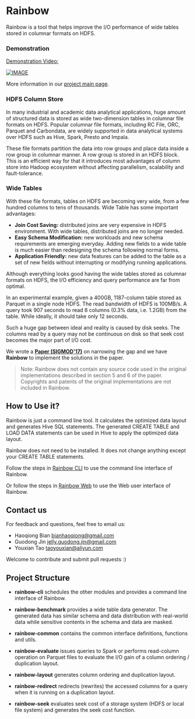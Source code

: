 # Rainbow

Rainbow is a tool that helps improve the I/O performance of wide tables stored in columnar formats on HDFS.

### Demonstration
[Demonstration Video:](https://www.youtube.com/embed/6qaJBPZiHSA)

[![IMAGE](https://github.com/dbiir/rainbow/blob/master/docs/resources/images/video.png)](https://www.youtube.com/embed/6qaJBPZiHSA)

More information in our [project main page](https://dbiir.github.io/rainbow/).

### HDFS Column Store
In many industrial and academic data analytical applications, huge amount of structured data is stored as wide two-dimension tables in columnar file formats on HDFS.
Popular columnar file formats, including RC File, ORC, Parquet and Carbondata, are widely supported in data analytical
systems over HDFS such as Hive, Spark, Presto and Impala.

These file formats partition the data into row groups and place data inside
a row group in columnar manner. A row group is stored in an HDFS block. This is an efficient
way for that it introduces most advantages of column store into Hadoop ecosystem
without affecting parallelism, scalability and fault-tolerance.

### Wide Tables
With these file formats, tables on HDFS are becoming very wide, from a few hundred columns to tens of thousands.
Wide Table has some important advantages:
- **Join Cost Saving:** distributed joins are very expensive in HDFS environment. With wide tables, distributed joins are no longer needed.
- **Easy Schema Modification:** new workloads and new schema requirements are emerging everyday. Adding new fields to a wide table is much easier than redesigning the schema following normal forms.
- **Application Friendly:** new data features can be added to the table as a set of new fields without interrupting or modifying running applications.

Although everything looks good having the wide tables stored as columnar formats on HDFS, the I/O efficiency and query
performance are far from optimal.

In an experimental example, given a 400GB, 1187-column table stored as Parquet in a single node HDFS. The read bandwidth of HDFS is 100MB/s. A query took 907 seconds to read 8 columns (0.3% data, i.e. 1.2GB)
from the table. While ideally, it should take only 12 seconds.

Such a huge gap between ideal and reality is caused by disk seeks. The columns read by a query may not be continuous on disk so that seek cost becomes the major part of I/O cost.

We wrote a **[Paper (SIGMOD'17)](http://dl.acm.org/citation.cfm?id=3035930)** on narrowing the gap and we have **Rainbow** to implement the solutions in
the paper.

>
> Note: Rainbow does not contain any source code used in the original implementations described in section 5 and 6 of the paper.
> Copyrights and patents of the original implementations are not included in Rainbow.
>

## How to Use it?

Rainbow is just a command line tool. It calculates the optimized data layout and generates Hive
SQL statements. The generated CREATE TABLE and LOAD DATA statements can be used in Hive to apply the optimized data layout.

Rainbow does not need to be installed. It does not change anything except your CREATE TABLE statements.

Follow the steps in [Rainbow CLI](https://github.com/dbiir/rainbow/blob/master/rainbow-cli/README.md) to use the command line interface of Rainbow.

Or follow the steps in [Rainbow Web](https://github.com/dbiir/rainbow/blob/master/rainbow-web/README.md) to use the Web user interface of Rainbow.

## Contact us
For feedback and questions, feel free to email us:
* Haoqiong Bian bianhaoqiong@gmail.com
* Guodong Jin jelly.guodong.jin@gmail.com
* Youxian Tao taoyouxian@aliyun.com

Welcome to contribute and submit pull requests :)

## Project Structure
* **rainbow-cli**
  schedules the other modules and provides a command line interface of Rainbow.

* **rainbow-benchmark**
  provides a wide table data generator. The generated data has similar schema and data distribution with real-world data while sensitive contents in the schema and data are masked.

* **rainbow-common**
  contains the common interface definitions, functions and utils.

* **rainbow-evaluate**
  issues queries to Spark or performs read-column operation on Parquet files to evaluate the I/O gain of a column ordering / duplication layout.

* **rainbow-layout**
  generates column ordering and duplication layout.

* **rainbow-redirect**
  redirects (rewrites) the accessed columns for a query when it is running on a duplication layout.

* **rainbow-seek**
  evaluates seek cost of a storage system (HDFS or local file system) and generates the seek cost function.

